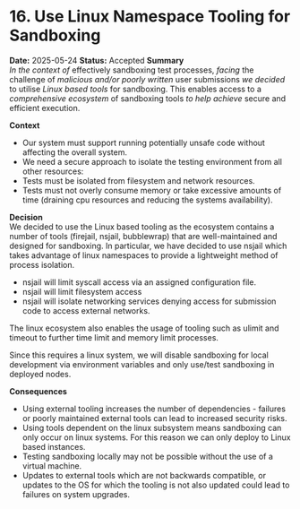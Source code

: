 # 16. Use Linux Namespace Tooling for Sandboxing 
**Date:** 2025-05-24
**Status:** Accepted
**Summary**  
*In the context of* effectively sandboxing test processes, *facing* the challenge of *malicious and/or poorly written* user submissions *we decided* to utilise *Linux based tools* for sandboxing. This enables access to a *comprehensive ecosystem* of sandboxing tools *to help achieve* secure and efficient execution.


**Context**  
- Our system must support running potentially unsafe code without affecting the overall system.
- We need a secure approach to isolate the testing environment from all other resources:
-  Tests must be isolated from filesystem and network resources.
- Tests must not overly consume memory or take excessive amounts of time (draining cpu resources and reducing the systems availability).


**Decision**  
We decided to use the Linux based tooling as the ecosystem contains a number of tools (firejail, nsjail, bubblewrap) that are well-maintained and designed for sandboxing. In particular, we have decided to use nsjail which takes advantage of linux namespaces to provide a lightweight method of process isolation.
  
- nsjail will limit syscall access via an assigned configuration file.
- nsjail will limit filesystem access
- nsjail will isolate networking services denying access for submission code to access external networks.
  
The linux ecosystem also enables the usage of tooling such as ulimit and timeout to further time limit and memory limit processes.
  
Since this requires a linux system, we will disable sandboxing for local development via environment variables and only use/test sandboxing in deployed nodes.

**Consequences**
- Using external tooling increases the number of dependencies - failures or poorly maintained external tools can lead to increased security risks.
- Using tools dependent on the linux subsystem means sandboxing can only occur on linux systems. For this reason we can only deploy to Linux based instances.
- Testing sandboxing locally may not be possible without the use of a virtual machine.
- Updates to external tools which are not backwards compatible, or updates to the OS for which the tooling is not also updated could lead to failures on system upgrades.